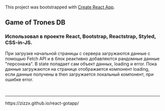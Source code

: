 This project was bootstrapped with [Create React App](https://github.com/facebook/create-react-app).

## Game of Trones DB

### Использовал в проекте React, Bootstrap, Reactstrap, Styled, CSS-in-JS.

При загрузке начальной страницы с сервера загружаются данные с помощью Fetch API и в блок реактивно добавляются рандомные данные "персонажа".
В state попадает сам объект данных, loading и error. Пока данные загружаются на странице отображается компонент loading, если данные получены в then загружается локальный компонент, при ошибке error.

<br>

<hr>
https://zizzx.github.io/react-gotapp/

